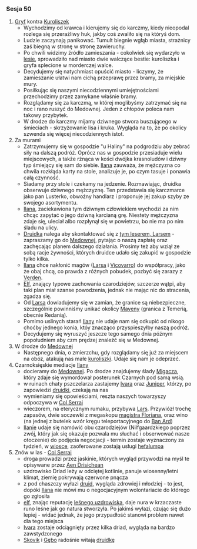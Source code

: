 ### Sesja 50
1. [Gryf](#b_gryf) kontra [Kuroliszek](#b_kuroliszek)
    - Wychodzimy od krawca i kierujemy się do karczmy, kiedy nieopodal rozlega się przeraźliwy huk, jakby coś zwaliło się na któryś dom.
    - Ludzie zaczynają panikować. Tumult biegnie wgłąb miasta, strażnicy zaś biegną w stronę w stronę zawieruchy.
    - Po chwili widzimy źródło zamieszania - cokolwiek się wydarzyło w [lesie](#l_brokilon), sprowadziło nad miasto dwie walczące bestie: kuroliszka i gryfa splecione w morderczej walce.
    - Decydujemy się natychmiast opuścić miasto - liczymy, że zamieszanie ułatwi nam cichą przeprawę przez bramy, za miejskie mury.
    - Posiłkując się naszymi niecodziennymi umiejętnościami przechodzimy przez zamykane właśnie bramy.
    - Rozglądamy się za karczmą, w której moglibyśmy zatrzymać się na noc i rano ruszyć do Medownej. Jeden z chłopów poleca nam takowy przybytek.
    - W drodze do karczmy mijamy dziwnego stwora buszującego w śmieciach - skrzyżowanie lisa i kruka. Wygląda na to, że po okolicy szwenda się więcej niecodziennych istot.
2. Za murami
    - Zatrzymujemy się w gospodzie "u Haliny" na podgrodziu aby zebrać siły na dalszą podróż. Oprócz nas w gospodzie przesiaduje wielu miejscowych, a także rżnąca w kości dwójka krasnoludów i dziwny typ śmiejący się sam do siebie. [Ilana](g_ilana) zauważa, że mężczyzna co chwila rozkłąda karty na stole, analizuje je, po czym tasuje i ponawia całą czynność.
    - Siadamy przy stole i czekamy na jedzenie. Rozmawiając, druidka obserwuje dziwnego mężczyznę. Ten przedstawia się karczmarce jako pan Lusterko, obwoźny handlarz i proponuje jej zakup szyby ze swojego asortymentu.
    - [Ilana](#g_ilana), zaciekawiona tym dziwnym człowiekiem wychodzi za nim chcąc zapytać o jego dziwną karcianą grę. Niestety mężczyzna zdaje się, uleciał albo rozpłynął się w powietrzu, bo nie ma po nim śladu na ulicy. 
    - [Druidka](#g_ilana) nalega aby skontaktować się z [tym leserem, Larsem](#p_lars) - zapraszamy go do [Medownej](#l_medowna), pytając o naszą zapłatę oraz zachęcając planem dalszego działania. Prosimy też aby wziął ze sobą racje żywności, których druidce udało się zakupić w gospodzie tylko kilka.
    - [Ilana](#g_ilana) chce nakłonić magów ([Larsa](#p_lars) i [Vicovarro](#p_florian_z_vicovaro)) do współpracy, jako że obaj chcą, co prawda z różnych pobudek, pozbyć się zarazy z [Verden](#l_verden). 
    - [Elf](#g_kajetan), znający typowe zachowania czarodziejów, szczerze wątpi, aby taki plan miał szanse powodzenia, jednak nie mając nic do stracenia, zgadza się.
    - Od [Larsa](#p_lars) dowiadujemy się w zamian, że granice są niebezpieczne, szczególnie powinniśmy unikać okolicy [Mayeny](#l_mayena) (granica z Temerią, obecnie Redanią).
    - Pomimo uslinych starań [Ilany](#g_ilana) nie udaje nam się odkupić od nikogo choćby jednego konia, któy znacząco przyspieszyłby naszą podróż.
    - Decydujemy się wyruszyć jeszcze tego samego dnia późnym popołudniem aby czm prędzej znaleźć się w Medownej.
3. W drodze do [Medownej](#l_medowna)
    - Następnego dnia, o zmierzchu, gdy rozglądamy się już za miejscem na obóz, atakują nas małe [kuroliszki](#b_kuroliszek). Udaje się nam je odeprzeć.
3. Czarnoksięskie mediacje [Ilany](#g_ilana)
    - docieramy do [Medownej](#l_medowna). Po drodze znajdujemy ślady [Migacza](#b_migot), który zdaje się wymordował posterunek Czarnych pod samą wsią.
    - w ruinach chaty pszczelarza zastajemy [Ivara](#p_ivar) oraz [Juniper](#p_juniper), którzy, po zapowiedzi [druidki](#g_ilana), czekają na nas
    - wymieniamy się opowieściami, reszta naszych towarzyszy odpoczywa w [Col Serrai](#l_col_serrai)
    - wieczorem, na eterycznym rumaku, przybywa [Lars](#p_lars). Przywiózł trochę zapasów, dwie soczewki z megaskopu [magistra Floriana](#p_florian_z_vicovaro), oraz wino (na jednej z butelek wzór kręgu teleportacyjnego do [Ban Ard](#l_ban_ard))
    - [Ilanie](#g_ilana) udaje się namówić obu czarodziejów (Nilfgaardzkiego poprzez zwój, który jak się okazuje pozwala mu słuchać i obserwować nasze otoczenie) do podjęcia negocjacji - termin zostaje wyznaczony za tydzień, w [wiosce](#l_wioska), zaoferowane zostają usługi [hefalumpa](#p_druid_finarrin)
4. Znów w las - [Col Serrai](#l_col_serrai)
    - droga prowadzi przez jaskinie, których wygląd przywodzi na myśl te opisywane przez [Aen Drisichean](#r_aen_drisichean)
    - uzdrowisko Driad leży w odciętej kotlinie, panuje wiosenny/letni klimat, ziemię pokrywają czerwone pnącza
    - z pod chaszczy wyłazi [druid](#p_druid_finarrin), wygląda zdrowiej i młodziej - to jest, dopóki [Ilana](#g_ilana) nie mówi mu o negocjacyjnym wolontariacie do którego go zgłosiła
    - [elf](#g_kajetan), znając reputację [leśnego uzdrowiska](#l_col_serrai), daje nura w krzaczaste runo leśne jak go natura stworzyła. Po jakimś wyłazi, czując się dużo lepiej - widać jednak, że jego przypadłość stanowi problem nawet dla tego miejsca
    - [Ivara](#p_ivar) zostaje odciągnięty przez kilka driad, wygląda na bardzo zawstydzonego
    - [Skovik](#p_skovik) i [Gębo](#p_gebo) radośnie witają [druidkę](#g_ilana)